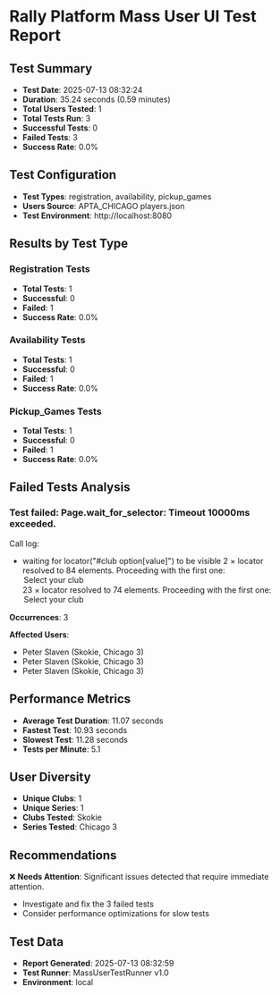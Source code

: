 # Rally Platform Mass User UI Test Report

## Test Summary
- **Test Date**: 2025-07-13 08:32:24
- **Duration**: 35.24 seconds (0.59 minutes)
- **Total Users Tested**: 1
- **Total Tests Run**: 3
- **Successful Tests**: 0
- **Failed Tests**: 3
- **Success Rate**: 0.0%

## Test Configuration
- **Test Types**: registration, availability, pickup_games
- **Users Source**: APTA_CHICAGO players.json
- **Test Environment**: http://localhost:8080

## Results by Test Type

### Registration Tests
- **Total Tests**: 1
- **Successful**: 0
- **Failed**: 1
- **Success Rate**: 0.0%

### Availability Tests
- **Total Tests**: 1
- **Successful**: 0
- **Failed**: 1
- **Success Rate**: 0.0%

### Pickup_Games Tests
- **Total Tests**: 1
- **Successful**: 0
- **Failed**: 1
- **Success Rate**: 0.0%

## Failed Tests Analysis

### Test failed: Page.wait_for_selector: Timeout 10000ms exceeded.
Call log:
  - waiting for locator("#club option[value]") to be visible
    2 × locator resolved to 84 elements. Proceeding with the first one: <option value="">Select your club</option>
    23 × locator resolved to 74 elements. Proceeding with the first one: <option value="">Select your club</option>

**Occurrences**: 3

**Affected Users**:
- Peter Slaven (Skokie, Chicago 3)
- Peter Slaven (Skokie, Chicago 3)
- Peter Slaven (Skokie, Chicago 3)

## Performance Metrics
- **Average Test Duration**: 11.07 seconds
- **Fastest Test**: 10.93 seconds
- **Slowest Test**: 11.28 seconds
- **Tests per Minute**: 5.1

## User Diversity
- **Unique Clubs**: 1
- **Unique Series**: 1
- **Clubs Tested**: Skokie
- **Series Tested**: Chicago 3

## Recommendations

❌ **Needs Attention**: Significant issues detected that require immediate attention.
- Investigate and fix the 3 failed tests
- Consider performance optimizations for slow tests

## Test Data
- **Report Generated**: 2025-07-13 08:32:59
- **Test Runner**: MassUserTestRunner v1.0
- **Environment**: local
